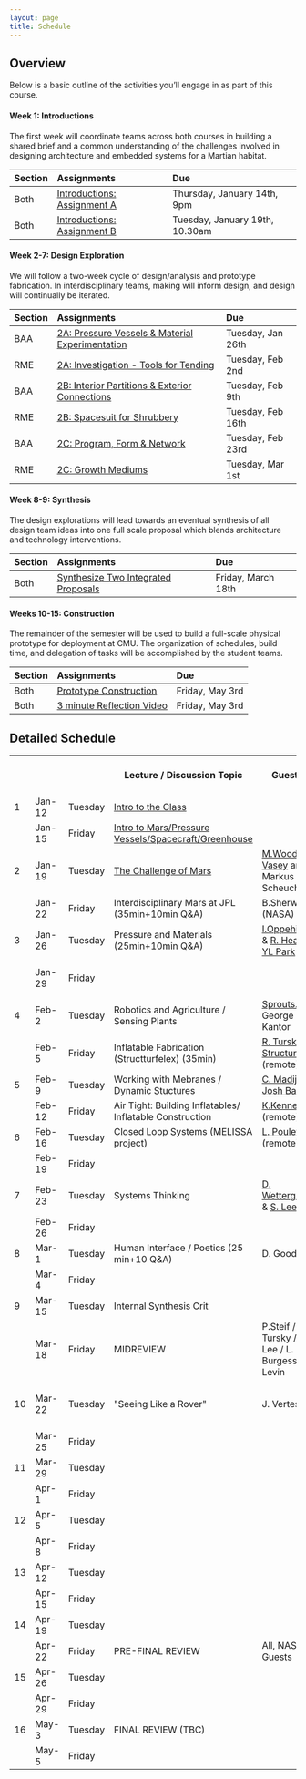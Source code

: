 ```yaml
---
layout: page
title: Schedule
---
```


## Overview

Below is a basic outline of the activities you’ll engage in as part of this course. 

#### Week 1: Introductions

The first week will coordinate teams across both courses in building a shared brief and a common understanding of the challenges involved in designing architecture and embedded systems for a Martian habitat. 

Section | Assignments  | Due
:------------- | :------------- | :-------------
Both  | [Introductions: Assignment A](/assignments/introduction-a) | Thursday, January 14th, 9pm
Both  | [Introductions: Assignment B](/assignments/introduction-b) | Tuesday, January 19th, 10.30am


#### Week 2-7: Design Exploration

We will follow a two-week cycle of design/analysis and prototype fabrication. In interdisciplinary teams, making will inform design, and design will continually be iterated. 

Section | Assignments  | Due
:------------- | :------------- | :-------------
BAA  | [2A: Pressure Vessels & Material Experimentation](/assignments/baa-2-a) | Tuesday, Jan 26th
RME  | [2A: Investigation - Tools for Tending](/assignments/rme-2-a) | Tuesday, Feb 2nd
BAA  | [2B: Interior Partitions & Exterior Connections](/assignments/baa-2-b) | Tuesday, Feb 9th
RME  | [2B: Spacesuit for Shrubbery](/assignments/rme-2-b) | Tuesday, Feb 16th
BAA  | [2C: Program, Form & Network](/assignments/baa-2-c) | Tuesday, Feb 23rd
RME  | [2C: Growth Mediums](/assignments/rme-2-c) | Tuesday, Mar 1st

 
#### Week 8-9: Synthesis

The design explorations will lead towards an eventual synthesis of all design team ideas into one full scale proposal which blends architecture and technology interventions. 

Section | Assignments  | Due
:------------- | :------------- | :-------------
Both  | [Synthesize Two Integrated Proposals](/assignments/synthesis) | Friday, March 18th


#### Weeks 10-15: Construction

The remainder of the semester will be used to build a full-scale physical prototype for deployment at CMU.  The organization of schedules, build time, and delegation of tasks will be accomplished by the student teams.

Section | Assignments  | Due
:------------- | :------------- | :-------------
Both  | [Prototype Construction](/assignments/construction) | Friday, May 3rd
Both  | [3 minute Reflection Video](/assignments/reflection-video) | Friday, May 3rd


## Detailed Schedule

<table>
  <tr>
    <th></th>
    <th></th>
    <th></th>
    <th>Lecture / Discussion Topic</th>
    <th>Guest(s)</th>
    <th>Collaborative</th>
    <th>Responsive Mobile Environments</th>
    <th>Building an Atmosphere</th>
  </tr>
  <tr>
    <td>1</td>
    <td>Jan-12</td>
    <td>Tuesday</td>
    <td>
		<a href="https://docs.google.com/presentation/d/1Pnf7cd_ak4nIo8y1diWdw5ChoL2HgVYqzFw7PqcVIqI/edit?usp=sharing">Intro to the Class</a>
	</td>
    <td></td>
    <td>Problem Raising</td>
    <td></td>
    <td></td>
  </tr>
  <tr>
    <td></td>
    <td>Jan-15</td>
    <td>Friday</td>
    <td><a href="https://docs.google.com/presentation/d/1OcrrxKxKA1gqoCLBSKmX_DhTUzJftA30M1uBIkhmryY/edit?usp=sharing">Intro to Mars/Pressure Vessels/Spacecraft/Greenhouse</a></td>
    <td></td>
    <td>Assumptions/Challenges</td>
    <td>Intro assignment</td>
    <td>Intro assignment</td>
  </tr>
  <tr>
    <td>2</td>
    <td>Jan-19</td>
    <td>Tuesday</td>
    <td><a href="https://docs.google.com/presentation/d/1T1HZIq4QCvv8HbYsjkMVf9wu_vCULil80v5kLNLXYno/edit?usp=sharing">The Challenge of Mars</a></td>
    <td><a href="http://www.phyast.pitt.edu/~wmwv/">M.Wood-Vasey</a> and Markus Scheucher </td>
    <td>Review: Problem Statment</td>
    <td></td>
    <td></td>
  </tr>
  <tr>
    <td></td>
    <td>Jan-22</td>
    <td>Friday</td>
    <td>Interdisciplinary Mars at JPL (35min+10min Q&A)</td>
    <td>B.Sherwood (NASA)</td>
    <td></td>
    <td></td>
    <td>Air Structure Details</td>
  </tr>
  <tr>
    <td>3</td>
    <td>Jan-26</td>
    <td>Tuesday</td>
    <td>Pressure and Materials  (25min+10min Q&A)</td>
    <td><a href="https://www.cmu.edu/cee/people/faculty/oppenheim.html">I.Oppehiemer</a> &amp; <a href="http://www.cmu.edu/engineering/materials/people/faculty/bios/heard.html">R. Heard</a> &amp; <a href="http://www.cs.cmu.edu/~ylpark/">YL Park</a></td>
    <td></td>
    <td></td>
    <td>Arch Review 1</td>
  </tr>
  <tr>
    <td></td>
    <td>Jan-29</td>
    <td>Friday</td>
    <td></td>
    <td></td>
    <td></td>
    <td>Build/Desk Crit</td>
    <td>Build/Desk Crit; Workshop: Rhino/Grasshopper</td>
  </tr>
  <tr>
    <td>4</td>
    <td>Feb-2</td>
    <td>Tuesday</td>
    <td>Robotics and Agriculture / Sensing Plants</td>
    <td><a href="http://sprouts.io">Sprouts.io</a> &amp; George Kantor</td>
    <td></td>
    <td>RME Review 1</td>
    <td></td>
  </tr>
  <tr>
    <td></td>
    <td>Feb-5</td>
    <td>Friday</td>
    <td>Inflatable Fabrication (Structturfelex) (35min)</td>
    <td><a href="http://soa.cmu.edu/richard-tursky/">R. Tursky</a>/ <a href="http://structurflex.com">Structureflex</a> (remote)</td>
    <td></td>
    <td></td>
    <td>Build/Desk Crit; Workshop: ANSYS</td>
  </tr>
  <tr>
    <td>5</td>
    <td>Feb-9</td>
    <td>Tuesday</td>
    <td>Working with Mebranes / Dynamic Stuctures</td>
    <td><a href="https://www.cmu.edu/me/people/majidi.html">C. Madiji</a> &amp; <a href="http://joshbard.com">Josh Bard</a></td>
    <td></td>
    <td></td>
    <td>Arch Review 2</td>
  </tr>
  <tr>
    <td></td>
    <td>Feb-12</td>
    <td>Friday</td>
    <td>Air Tight: Building Inflatables/ Inflatable Construction</td>
    <td><a href="https://www.linkedin.com/in/kriss-j-kennedy-91258111">K.Kennedy</a> (remote)</td>
    <td></td>
    <td></td>
    <td></td>
  </tr>
  <tr>
    <td>6</td>
    <td>Feb-16</td>
    <td>Tuesday</td>
    <td>Closed Loop Systems (MELISSA project)</td>
    <td><a href="https://fr.linkedin.com/in/lucie-poulet-35aa8b1a">L. Poulet</a> (remote)</td>
    <td></td>
    <td>RME Review 2</td>
    <td></td>
  </tr>
  <tr>
    <td></td>
    <td>Feb-19</td>
    <td>Friday</td>
    <td></td>
    <td></td>
    <td></td>
    <td>Build/Desk Crits</td>
    <td>Build/Desk Crits</td>
  </tr>
  <tr>
    <td>7</td>
    <td>Feb-23</td>
    <td>Tuesday</td>
    <td>Systems Thinking</td>
    <td><a href="http://www.ri.cmu.edu/person.html?person_id=638">D. Wettergreen</a> &amp; <a href="http://soa.cmu.edu/stephen-lee/">S. Lee</a></td>
    <td></td>
    <td></td>
    <td>Arch Review 3</td>
  </tr>
  <tr>
    <td></td>
    <td>Feb-26</td>
    <td>Friday</td>
    <td></td>
    <td></td>
    <td></td>
    <td>Build/Desk Crits</td>
    <td>Build/Desk Crits</td>
  </tr>
  <tr>
    <td>8</td>
    <td>Mar-1</td>
    <td>Tuesday</td>
    <td>Human Interface / Poetics (25 min+10 Q&A)</td>
    <td>D. Goods </td>
    <td></td>
    <td>RME - Review 3</td>
    <td></td>
  </tr>
  <tr>
    <td></td>
    <td>Mar-4</td>
    <td>Friday</td>
    <td></td>
    <td></td>
    <td>Internal Review</td>
    <td>Synthesis Part I</td>
    <td>Synthesis Part I</td>
  </tr>

  <tr>
    <td>9</td>
    <td>Mar-15</td>
    <td>Tuesday</td>
    <td>Internal Synthesis Crit</td>
    <td></td>
    <td></td>
    <td></td>
    <td></td>
  </tr>
  <tr>
    <td></td>
    <td>Mar-18</td>
    <td>Friday</td>
    <td>MIDREVIEW</td>
    <td>P.Steif / R. Tursky / S. Lee / L. Burgess / G. Levin</td>
    <td>2 Proprosals presented (digital and physical)</td>
    <td></td>
    <td></td>
  </tr>
  <tr>
    <td>10</td>
    <td>Mar-22</td>
    <td>Tuesday</td>
    <td>"Seeing Like a Rover"</td>
    <td>J. Vertesi</td>
    <td>Building out the Program / Details / Material List / Timeline Plan / Assign Roles / Self-Organize</td>
    <td></td>
    <td></td>
  </tr>
  <tr>
    <td></td>
    <td>Mar-25</td>
    <td>Friday</td>
    <td></td>
    <td></td>
    <td>Synthesis</td>
    <td></td>
    <td></td>
  </tr>
  <tr>
    <td>11</td>
    <td>Mar-29</td>
    <td>Tuesday</td>
    <td></td>
    <td></td>
    <td>Synthesis</td>
    <td></td>
    <td></td>
  </tr>
  <tr>
    <td></td>
    <td>Apr-1</td>
    <td>Friday</td>
    <td></td>
    <td></td>
    <td></td>
    <td></td>
    <td></td>
  </tr>
  <tr>
    <td>12</td>
    <td>Apr-5</td>
    <td>Tuesday</td>
    <td></td>
    <td></td>
    <td>Coordination</td>
    <td></td>
    <td></td>
  </tr>
  <tr>
    <td></td>
    <td>Apr-8</td>
    <td>Friday</td>
    <td></td>
    <td></td>
    <td></td>
    <td></td>
    <td></td>
  </tr>
  <tr>
    <td>13</td>
    <td>Apr-12</td>
    <td>Tuesday</td>
    <td></td>
    <td></td>
    <td>Coordination</td>
    <td></td>
    <td></td>
  </tr>
  <tr>
    <td></td>
    <td>Apr-15</td>
    <td>Friday</td>
    <td></td>
    <td></td>
    <td></td>
    <td></td>
    <td></td>
  </tr>
  <tr>
    <td>14</td>
    <td>Apr-19</td>
    <td>Tuesday</td>
    <td></td>
    <td></td>
    <td></td>
    <td></td>
    <td></td>
  </tr>
  <tr>
    <td></td>
    <td>Apr-22</td>
    <td>Friday</td>
    <td>PRE-FINAL REVIEW</td>
    <td>All, NASA Guests</td>
    <td>Soft Opening</td>
    <td></td>
    <td></td>
  </tr>
  <tr>
    <td>15</td>
    <td>Apr-26</td>
    <td>Tuesday</td>
    <td></td>
    <td></td>
    <td></td>
    <td></td>
    <td></td>
  </tr>
  <tr>
    <td></td>
    <td>Apr-29</td>
    <td>Friday</td>
    <td></td>
    <td></td>
    <td></td>
    <td></td>
    <td></td>
  </tr>
  <tr>
    <td>16</td>
    <td>May-3</td>
    <td>Tuesday</td>
    <td>FINAL REVIEW (TBC)</td>
    <td></td>
    <td></td>
    <td></td>
    <td></td>
  </tr>
  <tr>
    <td></td>
    <td>May-5</td>
    <td>Friday</td>
    <td></td>
    <td></td>
    <td></td>
    <td></td>
    <td></td>
  </tr>
  <tr>

</table>
